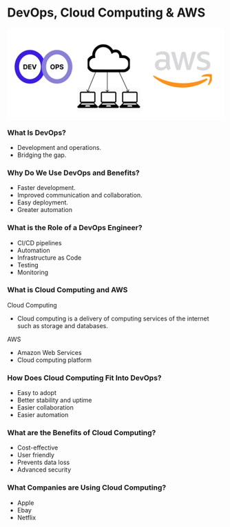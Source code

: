 # DevOps, Cloud Computing & AWS

![Screenshot 2023-04-12 at 16.54.36.png](images%2FScreenshot%202023-04-12%20at%2016.54.36.png)

### What Is DevOps?

- Development and operations.
- Bridging the gap.

### Why Do We Use DevOps and Benefits?

- Faster development.
- Improved communication and collaboration.
- Easy deployment.
- Greater automation

### What is the Role of a DevOps Engineer?

- CI/CD pipelines
- Automation
- Infrastructure as Code
- Testing
- Monitoring

### What is Cloud Computing and AWS

Cloud Computing

- Cloud computing is a delivery of computing services of the internet such as storage and databases.

AWS

- Amazon Web Services
- Cloud computing platform

### How Does Cloud Computing Fit Into DevOps?

- Easy to adopt
- Better stability and uptime
- Easier collaboration
- Easier automation

### What are the Benefits of Cloud Computing?

- Cost-effective
- User friendly
- Prevents data loss
- Advanced security

### What Companies are Using Cloud Computing?

- Apple
- Ebay
- Netflix